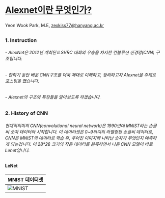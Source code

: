 # [Alexnet이란 무엇인가?](https://mmistakes.github.io/minimal-mistakes/)
### 
Yeon Wook Park, M.E, zexkiss77@hanyang.ac.kr
##
### 1. Instruction
###### - AlexNet은 2012년 개최된 ILSVRC 대회의 우승을 차지한 컨볼루션 신경망(CNN) 구조입니다.  
###### - 한학기 동안 배운 CNN구조를 더욱 제대로 이해하고, 정리하고자 Alexnet을 주제로 포스팅을 했습니다. 
###### - Alexnet의 구조와 특징들을 알아보도록 하겠습니다.   
##
### 2. History of CNN
###### 현대적의미의 CNN(convolutional neural network)은 1990년대 MNIST라는 손글씨 숫자 데이터와 시작합니다. 이 데이터셋은 0~9까지의 라벨링된 손글씨 데이터로, CNN은 MNIST의 데이터로 학습 후, 주어진 이미지에 나타난 숫자가 무엇인지 예측하게 되는겁니다. 이 28*28 크기의 작은 데이터를 분류하면서 나온 CNN 모델이 바로 Lenet입니다.
###
####  LeNet 
|MNIST 데이터셋|
| --- |
|![MNIST](https://miro.medium.com/max/743/0*N12IeN008JYr-7YC)|
<img src="https://miro.medium.com/max/743/0*N12IeN008JYr-7YC" width="8" height="5">

